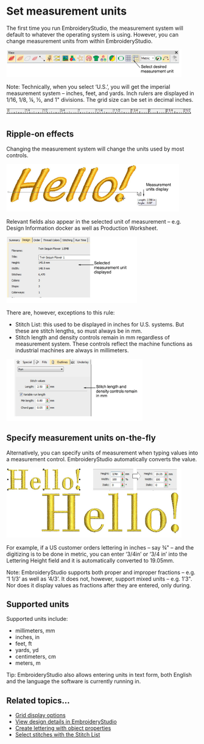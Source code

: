 # Set measurement units

The first time you run EmbroideryStudio, the measurement system will default to whatever the operating system is using. However, you can change measurement units from within EmbroideryStudio.

![View.png](assets/View.png)

Note: Technically, when you select ‘U.S.’, you will get the imperial measurement system – inches, feet, and yards. Inch rulers are displayed in 1/16, 1/8, ¼, ½, and 1" divisions. The grid size can be set in decimal inches.

![RulerImperial.png](assets/RulerImperial.png)

## Ripple-on effects

Changing the measurement system will change the units used by most controls.

![MeasureTooltip.png](assets/MeasureTooltip.png)

Relevant fields also appear in the selected unit of measurement – e.g. Design Information docker as well as Production Worksheet.

![basics00095.png](assets/basics00095.png)

There are, however, exceptions to this rule:

- Stitch List: this used to be displayed in inches for U.S. systems. But these are stitch lengths, so must always be in mm.
- Stitch length and density controls remain in mm regardless of measurement system. These controls reflect the machine functions as industrial machines are always in millimeters.

![basics00098.png](assets/basics00098.png)

## Specify measurement units on-the-fly

Alternatively, you can specify units of measurement when typing values into a measurement control. EmbroideryStudio automatically converts the value.

![basics00101.png](assets/basics00101.png)

For example, if a US customer orders lettering in inches – say ¾" – and the digitizing is to be done in metric, you can enter ‘3/4in’ or ‘3/4 in’ into the Lettering Height field and it is automatically converted to 19.05mm.

Note: EmbroideryStudio supports both proper and improper fractions – e.g. ‘1 1/3’ as well as ‘4/3’. It does not, however, support mixed units – e.g. 1’3". Nor does it display values as fractions after they are entered, only during.

## Supported units

Supported units include:

- millimeters, mm
- inches, in
- feet, ft
- yards, yd
- centimeters, cm
- meters, m

Tip: EmbroideryStudio also allows entering units in text form, both English and the language the software is currently running in.

## Related topics...

- [Grid display options](../../Setup/settings/Grid_display_options)
- [View design details in EmbroideryStudio](../view/View_design_details_in_EmbroideryStudio)
- [Create lettering with object properties](../../Lettering/lettering_create/Create_lettering_with_object_properties)
- [Select stitches with the Stitch List](../../Modifying/functions/Select_stitches_with_the_Stitch_List)

